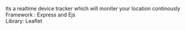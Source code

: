 Its a realtime device tracker which will moniter your location continously</br>
Framework : Express and Ejs</br>
Library: Leaflet
